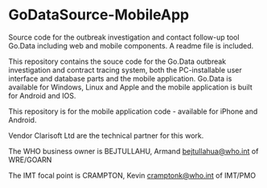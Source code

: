 # GoDataSource-MobileApp
 Source code for the outbreak investigation and contact follow-up tool Go.Data including web and mobile components. A readme file is included.
 
 This repository contains the souce code for the Go.Data outbreak investigation and contract tracing system, both the PC-installable user interface and database parts and the mobile application.  Go.Data is available for Windows, Linux and Apple and the mobile application is built for Android and IOS.

This repository is for the mobile application code - available for iPhone and Android.

Vendor Clarisoft Ltd are the technical partner for this work.

The WHO business owner is BEJTULLAHU, Armand <bejtullahua@who.int> of WRE/GOARN

The IMT focal point is CRAMPTON, Kevin <cramptonk@who.int> of IMT/PMO
